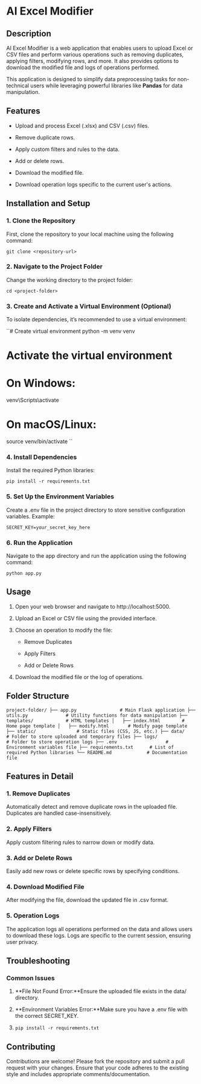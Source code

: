 **AI Excel Modifier**
=====================

**Description**
---------------

AI Excel Modifier is a web application that enables users to upload Excel or CSV files and perform various operations such as removing duplicates, applying filters, modifying rows, and more. It also provides options to download the modified file and logs of operations performed.

This application is designed to simplify data preprocessing tasks for non-technical users while leveraging powerful libraries like **Pandas** for data manipulation.

**Features**
------------

*   Upload and process Excel (.xlsx) and CSV (.csv) files.
    
*   Remove duplicate rows.
    
*   Apply custom filters and rules to the data.
    
*   Add or delete rows.
    
*   Download the modified file.
    
*   Download operation logs specific to the current user's actions.
    

**Installation and Setup**
--------------------------

### **1\. Clone the Repository**

First, clone the repository to your local machine using the following command:

``git clone <repository-url>`` 

### **2\. Navigate to the Project Folder**

Change the working directory to the project folder:

``cd <project-folder>``

### **3\. Create and Activate a Virtual Environment (Optional)**

To isolate dependencies, it’s recommended to use a virtual environment:

``# Create virtual environment
python -m venv venv

# Activate the virtual environment
# On Windows:
venv\Scripts\activate
# On macOS/Linux:
source venv/bin/activate
``

### **4\. Install Dependencies**

Install the required Python libraries:

``pip install -r requirements.txt``

### **5\. Set Up the Environment Variables**

Create a .env file in the project directory to store sensitive configuration variables. Example:

``SECRET_KEY=your_secret_key_here``

### **6\. Run the Application**

Navigate to the app directory and run the application using the following command:

``python app.py``

**Usage**
---------

1.  Open your web browser and navigate to http://localhost:5000.
    
2.  Upload an Excel or CSV file using the provided interface.
    
3.  Choose an operation to modify the file:
    
    *   Remove Duplicates
        
    *   Apply Filters
        
    *   Add or Delete Rows
        
4.  Download the modified file or the log of operations.
    

**Folder Structure**
--------------------

``
project-folder/
├── app.py                # Main Flask application
├── utils.py              # Utility functions for data manipulation
├── templates/            # HTML templates
│   ├── index.html        # Home page template
│   ├── modify.html       # Modify page template
├── static/               # Static files (CSS, JS, etc.)
├── data/                 # Folder to store uploaded and temporary files
├── logs/                 # Folder to store operation logs
├── .env                  # Environment variables file
├── requirements.txt      # List of required Python libraries
└── README.md             # Documentation file
``

**Features in Detail**
----------------------

### **1\. Remove Duplicates**

Automatically detect and remove duplicate rows in the uploaded file. Duplicates are handled case-insensitively.

### **2\. Apply Filters**

Apply custom filtering rules to narrow down or modify data.

### **3\. Add or Delete Rows**

Easily add new rows or delete specific rows by specifying conditions.

### **4\. Download Modified File**

After modifying the file, download the updated file in .csv format.

### **5\. Operation Logs**

The application logs all operations performed on the data and allows users to download these logs. Logs are specific to the current session, ensuring user privacy.

**Troubleshooting**
-------------------

### **Common Issues**

1.  **File Not Found Error:**Ensure the uploaded file exists in the data/ directory.
    
2.  **Environment Variables Error:**Make sure you have a .env file with the correct SECRET\_KEY.
    
3.  ``pip install -r requirements.txt``
    

**Contributing**
----------------

Contributions are welcome! Please fork the repository and submit a pull request with your changes. Ensure that your code adheres to the existing style and includes appropriate comments/documentation.

